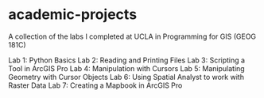 # academic-projects
A collection of the labs I completed at UCLA in Programming for GIS (GEOG 181C)

Lab 1: Python Basics
Lab 2: Reading and Printing Files
Lab 3: Scripting a Tool in ArcGIS Pro
Lab 4: Manipulation with Cursors
Lab 5: Manipulating Geometry with Cursor Objects
Lab 6: Using Spatial Analyst to work with Raster Data
Lab 7: Creating a Mapbook in ArcGIS Pro
